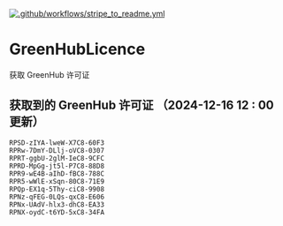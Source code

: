 [![.github/workflows/stripe_to_readme.yml](https://github.com/zjx-kimi/GreenHubLicence/actions/workflows/stripe_to_readme.yml/badge.svg)](https://github.com/zjx-kimi/GreenHubLicence/actions/workflows/stripe_to_readme.yml)
# GreenHubLicence
获取 GreenHub 许可证
## 获取到的 GreenHub 许可证 （2024-12-16 12 : 00 更新）
```
RPSD-zIYA-lweW-X7C8-60F3
RPRw-7DmY-DLlj-oVC8-0307
RPRT-ggbU-2glM-IeC8-9CFC
RPRD-MpGg-jt5l-P7C8-88D8
RPR9-wE4B-aIhD-fBC8-788C
RPR5-wWlE-xSqn-80C8-71E9
RPQp-EX1q-5Thy-ciC8-9908
RPNz-qFEG-0LQs-qxC8-E606
RPNx-UAdV-hlx3-dhC8-EA33
RPNX-oydC-t6YD-5xC8-34FA
```
